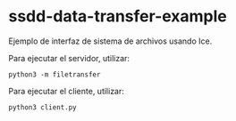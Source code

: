 # ssdd-data-transfer-example

Ejemplo de interfaz de sistema de archivos usando Ice.

Para ejecutar el servidor, utilizar:

```
python3 -m filetransfer
```

Para ejecutar el cliente, utilizar:

```
python3 client.py
```

